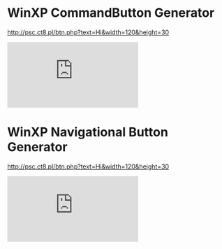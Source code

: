 # WinXP CommandButton Generator
http://psc.ct8.pl/btn.php?text=Hi&width=120&height=30

![A button in WinXP Style](http://psc.ct8.pl/btn.php?text=Hi&width=120&height=30)

# WinXP Navigational Button Generator
http://psc.ct8.pl/btn.php?text=Hi&width=120&height=30

![A button in WinXP Style](http://psc.ct8.pl/btn1.php?text=Hi&width=120&height=30)
